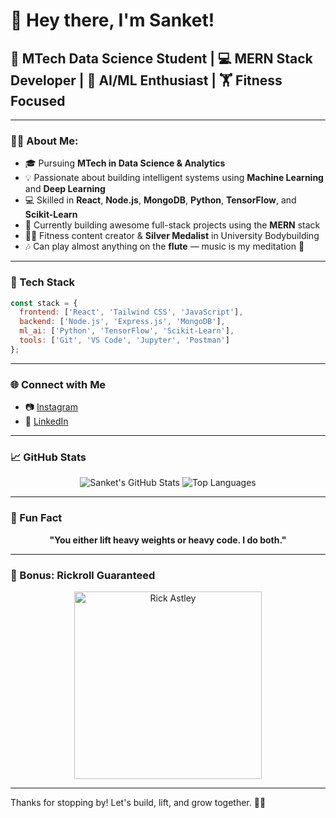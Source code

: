 # 👋 Hey there, I'm Sanket!

## 🧠 MTech Data Science Student | 💻 MERN Stack Developer | 🤖 AI/ML Enthusiast | 🏋️ Fitness Focused

---

### 👨‍💻 About Me:
- 🎓 Pursuing **MTech in Data Science & Analytics**
- 💡 Passionate about building intelligent systems using **Machine Learning** and **Deep Learning**
- 💻 Skilled in **React**, **Node.js**, **MongoDB**, **Python**, **TensorFlow**, and **Scikit-Learn**
- 🧱 Currently building awesome full-stack projects using the **MERN** stack
- 🏋️‍♂️ Fitness content creator & **Silver Medalist** in University Bodybuilding
- 🎶 Can play almost anything on the **flute** — music is my meditation 🎵

---

### 🚀 Tech Stack

```javascript
const stack = {
  frontend: ['React', 'Tailwind CSS', 'JavaScript'],
  backend: ['Node.js', 'Express.js', 'MongoDB'],
  ml_ai: ['Python', 'TensorFlow', 'Scikit-Learn'],
  tools: ['Git', 'VS Code', 'Jupyter', 'Postman']
};
```

---

### 🌐 Connect with Me
- 📷 [Instagram](https://instagram.com/sassysanket)
- 💼 [LinkedIn](https://linkedin.com/in/sanketsonkusare)

---

### 📈 GitHub Stats
<p align="center">
  <img src="https://github-readme-stats.vercel.app/api?username=sanketsonkusare&show_icons=true&theme=tokyonight" alt="Sanket's GitHub Stats"/>
  <img src="https://github-readme-stats.vercel.app/api/top-langs/?username=sanketsonkusare&layout=compact&theme=tokyonight" alt="Top Languages"/>
</p>

---

### 🎯 Fun Fact
<p align="center">
  <b>"You either lift heavy weights or heavy code. I do both."</b>
</p>

---

### 🎵 Bonus: Rickroll Guaranteed
<p align="center">
  <a href="https://www.youtube.com/watch?v=dQw4w9WgXcQ" target="_blank">
    <img src="https://media.giphy.com/media/Vuw9m5wXviFIQ/giphy.gif" width="300" alt="Rick Astley" />
  </a>
</p>

---

Thanks for stopping by! Let's build, lift, and grow together. 💪🔥

